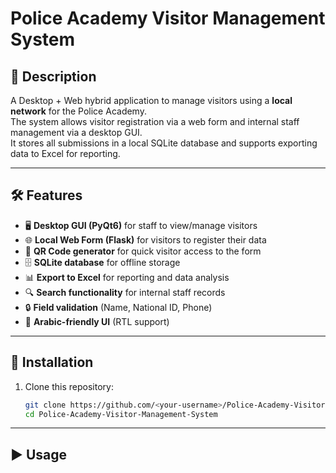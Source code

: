 # Police Academy Visitor Management System

## 📌 Description
A Desktop + Web hybrid application to manage visitors using a **local network** for the Police Academy.  
The system allows visitor registration via a web form and internal staff management via a desktop GUI.  
It stores all submissions in a local SQLite database and supports exporting data to Excel for reporting.

---

## 🛠 Features
- 🖥 **Desktop GUI (PyQt6)** for staff to view/manage visitors
- 🌐 **Local Web Form (Flask)** for visitors to register their data
- 🔑 **QR Code generator** for quick visitor access to the form
- 🗄 **SQLite database** for offline storage
- 📊 **Export to Excel** for reporting and data analysis
- 🔍 **Search functionality** for internal staff records
- 🔒 **Field validation** (Name, National ID, Phone)
- 🕌 **Arabic-friendly UI** (RTL support)

---

## 🚀 Installation

1. Clone this repository:
   ```bash
   git clone https://github.com/<your-username>/Police-Academy-Visitor-Management-System.git
   cd Police-Academy-Visitor-Management-System
---
## ▶️ Usage
